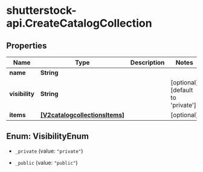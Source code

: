 # shutterstock-api.CreateCatalogCollection

## Properties
Name | Type | Description | Notes
------------ | ------------- | ------------- | -------------
**name** | **String** |  | 
**visibility** | **String** |  | [optional] [default to 'private']
**items** | [**[V2catalogcollectionsItems]**](V2catalogcollectionsItems.md) |  | [optional] 


<a name="VisibilityEnum"></a>
## Enum: VisibilityEnum


* `_private` (value: `"private"`)

* `_public` (value: `"public"`)




